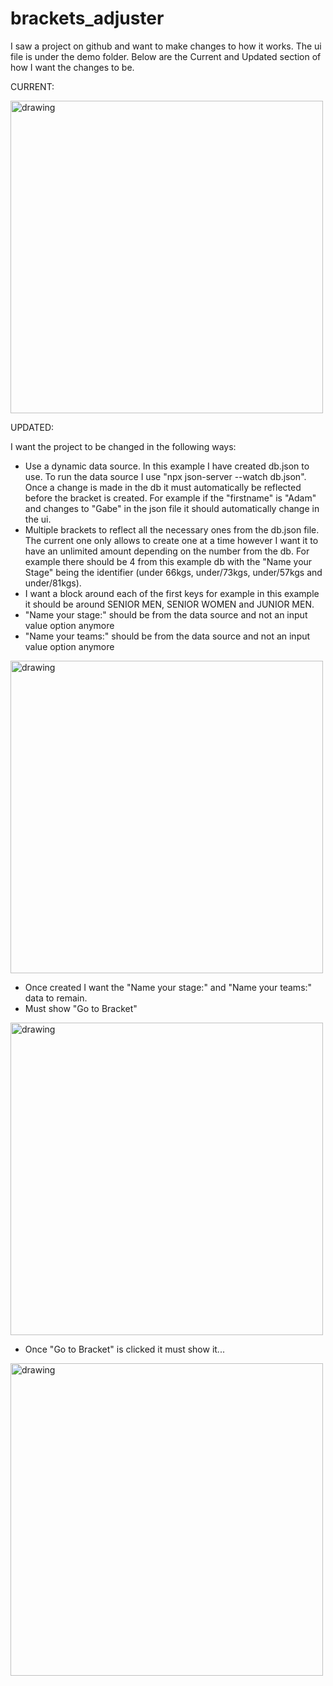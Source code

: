 # brackets_adjuster

I saw a project on github and want to make changes to how it works. The ui file is under the demo folder. Below are the Current and Updated section of how I want the changes to be.

CURRENT: 

<img src="https://github.com/thebeginner123/brackets_adjuster/blob/main/images/readme_original.PNG" alt="drawing" width="500"/>

UPDATED:

I want the project to be changed in the following ways:

* Use a dynamic data source. In this example I have created db.json to use. To run the data source I use "npx json-server --watch db.json". Once a change is made in the db it must automatically be reflected before the bracket is created. For example if the "firstname" is "Adam" and changes to "Gabe" in the json file it should automatically change in the ui. 
* Multiple brackets to reflect all the necessary ones from the db.json file. The current one only allows to create one at a time however I want it to have an unlimited amount depending on the number from the db. For example there should be 4 from this example db with the "Name your Stage" being the identifier (under 66kgs, under/73kgs, under/57kgs and under/81kgs).
* I want a block around each of the first keys for example in this example it should be around SENIOR MEN, SENIOR WOMEN and JUNIOR MEN.
* "Name your stage:" should be from the data source and not an input value option anymore
* "Name your teams:" should be from the data source and not an input value option anymore

<img src="https://github.com/thebeginner123/brackets_adjuster/blob/main/images/readme_step_1.png" alt="drawing" width="500"/>

* Once created I want the "Name your stage:" and "Name your teams:" data to remain.
* Must show "Go to Bracket"

<img src="https://github.com/thebeginner123/brackets_adjuster/blob/main/images/readme_step_2.png" alt="drawing" width="500"/>

* Once "Go to Bracket" is clicked it must show it...

<img src="https://github.com/thebeginner123/brackets_adjuster/blob/main/images/readme_step_3.png" alt="drawing" width="500"/>
